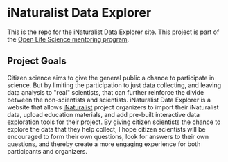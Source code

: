 # iNaturalist Data Explorer

This is the repo for the iNaturalist Data Explorer site. This project is part of the [Open Life Science mentoring program](https://openlifesci.org/ols-4).


## Project Goals

Citizen science aims to give the general public a chance to participate in science. But by limiting the participation to just data collecting, and leaving data analysis to "real" scientists, that can further reinforce the divide between the non-scientists and scientists. iNaturalist Data Explorer is a website that allows [iNaturalist](https://www.inaturalist.org) project organizers to import their iNaturalist data, upload education materials, and add pre-built interactive data exploration tools for their project. By giving citizen scientists the chance to explore the data that they help collect, I hope citizen scientists will be encouraged to form their own questions, look for answers to their own questions, and thereby create a more engaging experience for both participants and organizers.

